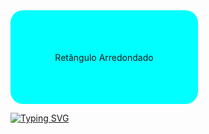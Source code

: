 <html lang="pt-BR">
<head>
    <meta charset="UTF-8">
    <meta name="viewport" content="width=device-width, initial-scale=1.0">
    <title>Retângulo Arredondado</title>
    <style>
        .retangulo-arredondado {
            width: 300px;
            height: 150px;
            background-color: cyan;
            border-radius: 20px;
            display: flex;
            justify-content: center;
            align-items: center;
            text-align: center;
        }
    </style>
</head>
<body>
    <div class="retangulo-arredondado">
        Retângulo Arredondado
    </div>
</body>
</html>

[![Typing SVG](https://readme-typing-svg.herokuapp.com?font=Fira+Code&weight=300&size=50&duration=4000&pause=1000&color=cyan&center=true&vCenter=true&random=false&width=1000&lines=Hello%2C+my+name+is+Victor;I'm+24+years+;I'm+from+Brazil;Welcome)](https://git.io/typing-svg)

